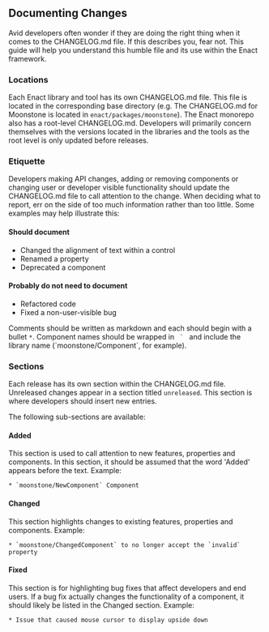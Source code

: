 <section>

## Documenting Changes

Avid developers often wonder if they are doing the right thing when it comes to the CHANGELOG.md file. If this describes
you, fear not. This guide will help you understand this humble file and its use within the Enact framework.

### Locations

Each Enact library and tool has its own CHANGELOG.md file. This file is located in the corresponding base directory
(e.g. The CHANGELOG.md for Moonstone is located in `enact/packages/moonstone`). The Enact monorepo also has a root-level
CHANGELOG.md. Developers will primarily concern themselves with the versions located in the libraries and the tools as
the root level is only updated before releases.

### Etiquette

Developers making API changes, adding or removing components or changing user or developer visible functionality should
update the CHANGELOG.md file to call attention to the change. When deciding what to report, err on the side of too much
information rather than too little. Some examples may help illustrate this:

#### Should document

*   Changed the alignment of text within a control
*   Renamed a property
*   Deprecated a component

#### Probably do not need to document

*   Refactored code
*   Fixed a non-user-visible bug

Comments should be written as markdown and each should begin with a bullet `*`. Component names should be wrapped in ``  `  ``
and include the library name (\`moonstone/Component\`, for example).

### Sections

Each release has its own section within the CHANGELOG.md file. Unreleased changes appear in a section titled `unreleased`.
This section is where developers should insert new entries.

The following sub-sections are available:

#### Added

This section is used to call attention to new features, properties and components. In this section, it should be assumed
that the word 'Added' appears before the text. Example:

```
* `moonstone/NewComponent` Component
```

#### Changed

This section highlights changes to existing features, properties and components. Example:

```
* `moonstone/ChangedComponent` to no longer accept the `invalid` property
```

#### Fixed

This section is for highlighting bug fixes that affect developers and end users. If a bug fix actually changes the
functionality of a component, it should likely be listed in the Changed section. Example:

```
* Issue that caused mouse cursor to display upside down
```

</section>